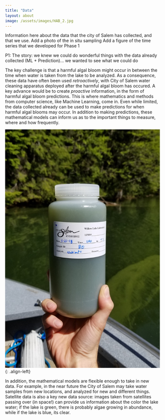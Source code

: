 ```yaml
---
title: "Data"
layout: about
image: /assets/images/HAB_2.jpg
---
```


Information here about the data that the city of Salem has collected, and that we use.
Add a photo of the in situ sampling
Add a figure of the time series that we developed for Phase 1

P1: The story: we knew we could do wonderful things with the data already collected (ML + Prediction)... we wanted to see what we could do

The key challenge is that a harmful algal bloom might occur in between the time when water is taken from the lake to be analyzed. As a consequence, these data have often been used *retroactively*, with City of Salem water cleaning apparatus deployed after the harmful algal bloom has occured. A key advance would be to create *proactive* information, in the form of harmful algal bloom predictions. This is where mathematics and methods from computer science, like Machine Learning, come in. Even while limited, the data collected already can be used to make predictions for when harmful algal blooms may occur. In addition to making predictions, these mathematical models can inform us as to the important things to measure, where and how frequently. 

![image-left](/assets/images/HAB_3.jpg){: .align-left} 

In addition, the mathematical models are flexible enough to take in new data. For example, in the near future the City of Salem may take water samples from new locations, and analyzed for new and different things. Satellite data is also a key new data source: images taken from satellites passing over (in space!) can provide us information about the color the lake water; if the lake is green, there is probably algae growing in abundance, while if the lake is blue, its clear.


